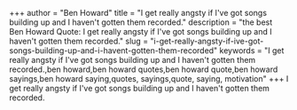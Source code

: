 +++
author = "Ben Howard"
title = "I get really angsty if I've got songs building up and I haven't gotten them recorded."
description = "the best Ben Howard Quote: I get really angsty if I've got songs building up and I haven't gotten them recorded."
slug = "i-get-really-angsty-if-ive-got-songs-building-up-and-i-havent-gotten-them-recorded"
keywords = "I get really angsty if I've got songs building up and I haven't gotten them recorded.,ben howard,ben howard quotes,ben howard quote,ben howard sayings,ben howard saying,quotes, sayings,quote, saying, motivation"
+++
I get really angsty if I've got songs building up and I haven't gotten them recorded.
